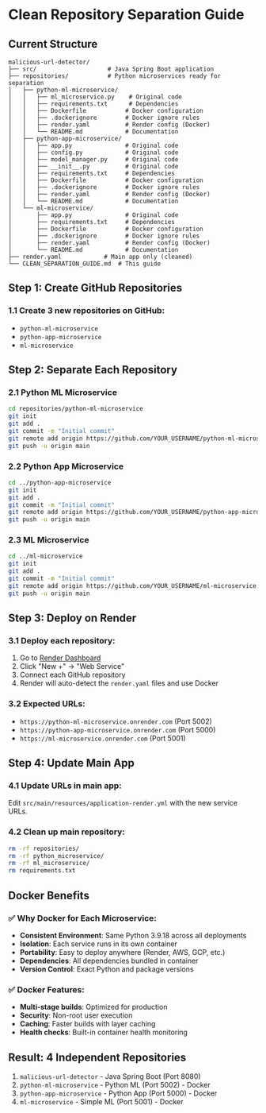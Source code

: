# Clean Repository Separation Guide

## Current Structure
```
malicious-url-detector/
├── src/                    # Java Spring Boot application
├── repositories/           # Python microservices ready for separation
│   ├── python-ml-microservice/
│   │   ├── ml_microservice.py    # Original code
│   │   ├── requirements.txt      # Dependencies
│   │   ├── Dockerfile           # Docker configuration
│   │   ├── .dockerignore        # Docker ignore rules
│   │   ├── render.yaml          # Render config (Docker)
│   │   └── README.md            # Documentation
│   ├── python-app-microservice/
│   │   ├── app.py               # Original code
│   │   ├── config.py            # Original code
│   │   ├── model_manager.py     # Original code
│   │   ├── __init__.py          # Original code
│   │   ├── requirements.txt     # Dependencies
│   │   ├── Dockerfile           # Docker configuration
│   │   ├── .dockerignore        # Docker ignore rules
│   │   ├── render.yaml          # Render config (Docker)
│   │   └── README.md            # Documentation
│   └── ml-microservice/
│       ├── app.py               # Original code
│       ├── requirements.txt     # Dependencies
│       ├── Dockerfile           # Docker configuration
│       ├── .dockerignore        # Docker ignore rules
│       ├── render.yaml          # Render config (Docker)
│       └── README.md            # Documentation
├── render.yaml            # Main app only (cleaned)
└── CLEAN_SEPARATION_GUIDE.md  # This guide
```

## Step 1: Create GitHub Repositories

### 1.1 Create 3 new repositories on GitHub:
- `python-ml-microservice`
- `python-app-microservice` 
- `ml-microservice`

## Step 2: Separate Each Repository

### 2.1 Python ML Microservice
```bash
cd repositories/python-ml-microservice
git init
git add .
git commit -m "Initial commit"
git remote add origin https://github.com/YOUR_USERNAME/python-ml-microservice.git
git push -u origin main
```

### 2.2 Python App Microservice
```bash
cd ../python-app-microservice
git init
git add .
git commit -m "Initial commit"
git remote add origin https://github.com/YOUR_USERNAME/python-app-microservice.git
git push -u origin main
```

### 2.3 ML Microservice
```bash
cd ../ml-microservice
git init
git add .
git commit -m "Initial commit"
git remote add origin https://github.com/YOUR_USERNAME/ml-microservice.git
git push -u origin main
```

## Step 3: Deploy on Render

### 3.1 Deploy each repository:
1. Go to [Render Dashboard](https://render.com/dashboard)
2. Click "New +" → "Web Service"
3. Connect each GitHub repository
4. Render will auto-detect the `render.yaml` files and use Docker

### 3.2 Expected URLs:
- `https://python-ml-microservice.onrender.com` (Port 5002)
- `https://python-app-microservice.onrender.com` (Port 5000)
- `https://ml-microservice.onrender.com` (Port 5001)

## Step 4: Update Main App

### 4.1 Update URLs in main app:
Edit `src/main/resources/application-render.yml` with the new service URLs.

### 4.2 Clean up main repository:
```bash
rm -rf repositories/
rm -rf python_microservice/
rm -rf ml_microservice/
rm requirements.txt
```

## Docker Benefits

### ✅ Why Docker for Each Microservice:
- **Consistent Environment**: Same Python 3.9.18 across all deployments
- **Isolation**: Each service runs in its own container
- **Portability**: Easy to deploy anywhere (Render, AWS, GCP, etc.)
- **Dependencies**: All dependencies bundled in container
- **Version Control**: Exact Python and package versions

### ✅ Docker Features:
- **Multi-stage builds**: Optimized for production
- **Security**: Non-root user execution
- **Caching**: Faster builds with layer caching
- **Health checks**: Built-in container health monitoring

## Result: 4 Independent Repositories
1. `malicious-url-detector` - Java Spring Boot (Port 8080)
2. `python-ml-microservice` - Python ML (Port 5002) - Docker
3. `python-app-microservice` - Python App (Port 5000) - Docker
4. `ml-microservice` - Simple ML (Port 5001) - Docker 